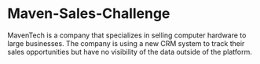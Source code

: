 # Maven-Sales-Challenge

MavenTech is a company that specializes in selling computer hardware to large businesses. The company is using a new CRM system to track their sales opportunities but have no visibility of the data outside of the platform.
